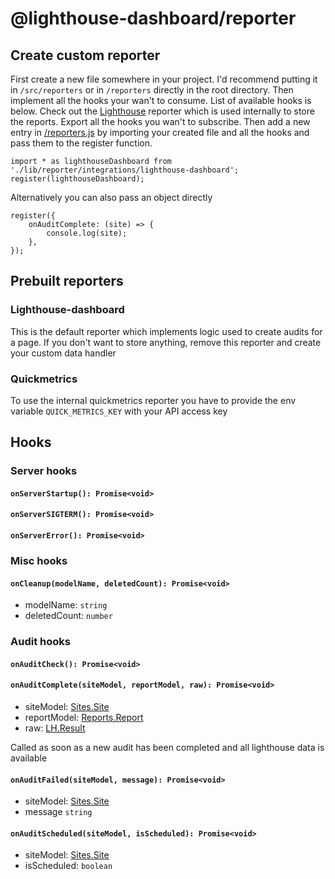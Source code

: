 # @lighthouse-dashboard/reporter

## Create custom reporter
First create a new file somewhere in your project. I'd recommend putting it in `/src/reporters` or in `/reporters` directly in the root directory.
Then implement all the hooks your wan't to consume. List of available hooks is below.
Check out the [Lighthouse](./integrations/lighthouse-dashboard.js) reporter which is used internally to store the reports.
Export all the hooks you wan't to subscribe. Then add a new entry in [/reporters.js](../../reporters.js) by importing your created file and all the hooks
and pass them to the register function.

    import * as lighthouseDashboard from './lib/reporter/integrations/lighthouse-dashboard';
    register(lighthouseDashboard);


Alternatively you can also pass an object directly

    register({
        onAuditComplete: (site) => {
            console.log(site);
        },
    });

## Prebuilt reporters

### Lighthouse-dashboard
This is the default reporter which implements logic used to create audits for a page. If you don't want to store anything,
remove this reporter and create your custom data handler
 
### Quickmetrics
To use the internal quickmetrics reporter you have to provide the env variable
`QUICK_METRICS_KEY` with your API access key 

## Hooks

### Server hooks
#### `onServerStartup(): Promise<void>`
#### `onServerSIGTERM(): Promise<void>`
#### `onServerError(): Promise<void>`

### Misc hooks
#### `onCleanup(modelName, deletedCount): Promise<void>`
- modelName: `string`
- deletedCount: `number`

### Audit hooks
#### `onAuditCheck(): Promise<void>`

#### `onAuditComplete(siteModel, reportModel, raw): Promise<void>`
- siteModel: [Sites.Site](../shared/types/Sites.d.ts)
- reportModel: [Reports.Report](../shared/types/Reports.d.ts)
- raw: [LH.Result](https://github.com/GoogleChrome/lighthouse/blob/c54721a22012d9b0f8c0680338de519bf9d0df8d/types/lhr.d.ts)

Called as soon as a new audit has been completed and all lighthouse data is available

#### `onAuditFailed(siteModel, message): Promise<void>`
- siteModel: [Sites.Site](../shared/types/Sites.d.ts)
- message `string`

#### `onAuditScheduled(siteModel, isScheduled): Promise<void>`
- siteModel: [Sites.Site](../shared/types/Sites.d.ts)
- isScheduled: `boolean`

